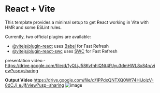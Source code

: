 # React + Vite

This template provides a minimal setup to get React working in Vite with HMR and some ESLint rules.

Currently, two official plugins are available:

- [@vitejs/plugin-react](https://github.com/vitejs/vite-plugin-react/blob/main/packages/plugin-react/README.md) uses [Babel](https://babeljs.io/) for Fast Refresh
- [@vitejs/plugin-react-swc](https://github.com/vitejs/vite-plugin-react-swc) uses [SWC](https://swc.rs/) for Fast Refresh

presentation video:- https://drive.google.com/file/d/1yQLjJ58KvfnhlQNt4PJyu3dmHWL8x84n/view?usp=sharing

**Output Video**
https://drive.google.com/file/d/1PPdxQNTXQ0Wf74HlJolzV-8dCJj_eJjf/view?usp=sharing
![image](https://github.com/user-attachments/assets/1e2619f7-f924-4e20-a865-3365f80a5445)

